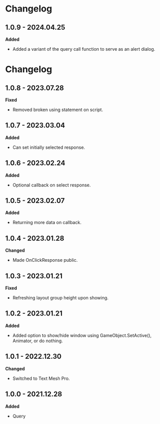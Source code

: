 # Changelog

## 1.0.9 - 2024.04.25

**Added**

* Added a variant of the query call function to serve as an alert dialog.

# Changelog

## 1.0.8 - 2023.07.28

**Fixed**

* Removed broken using statement on script.

## 1.0.7 - 2023.03.04

**Added**

* Can set initially selected response.

## 1.0.6 - 2023.02.24

**Added**

* Optional callback on select response.

## 1.0.5 - 2023.02.07

**Added**

* Returning more data on callback.

## 1.0.4 - 2023.01.28

**Changed**

* Made OnClickResponse public.

## 1.0.3 - 2023.01.21

**Fixed**

* Refreshing layout group height upon showing.

## 1.0.2 - 2023.01.21

**Added**

* Added option to show/hide window using GameObject.SetActive(), Animator, or do nothing.

## 1.0.1 - 2022.12.30

**Changed**

* Switched to Text Mesh Pro.

## 1.0.0 - 2021.12.28

**Added**

* Query
